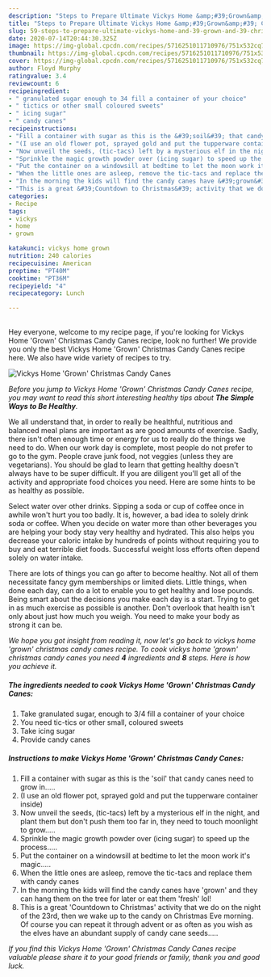 ```yaml
---
description: "Steps to Prepare Ultimate Vickys Home &amp;#39;Grown&amp;#39; Christmas Candy Canes"
title: "Steps to Prepare Ultimate Vickys Home &amp;#39;Grown&amp;#39; Christmas Candy Canes"
slug: 59-steps-to-prepare-ultimate-vickys-home-and-39-grown-and-39-christmas-candy-canes
date: 2020-07-14T20:44:30.325Z
image: https://img-global.cpcdn.com/recipes/5716251011710976/751x532cq70/vickys-home-grown-christmas-candy-canes-recipe-main-photo.jpg
thumbnail: https://img-global.cpcdn.com/recipes/5716251011710976/751x532cq70/vickys-home-grown-christmas-candy-canes-recipe-main-photo.jpg
cover: https://img-global.cpcdn.com/recipes/5716251011710976/751x532cq70/vickys-home-grown-christmas-candy-canes-recipe-main-photo.jpg
author: Floyd Murphy
ratingvalue: 3.4
reviewcount: 6
recipeingredient:
- " granulated sugar enough to 34 fill a container of your choice"
- " tictics or other small coloured sweets"
- " icing sugar"
- " candy canes"
recipeinstructions:
- "Fill a container with sugar as this is the &#39;soil&#39; that candy canes need to grow in....."
- "(I use an old flower pot, sprayed gold and put the tupperware container inside)"
- "Now unveil the seeds, (tic-tacs) left by a mysterious elf in the night, and plant them but don&#39;t push them too far in, they need to touch moonlight to grow....."
- "Sprinkle the magic growth powder over (icing sugar) to speed up the process....."
- "Put the container on a windowsill at bedtime to let the moon work it&#39;s magic....."
- "When the little ones are asleep, remove the tic-tacs and replace them with candy canes"
- "In the morning the kids will find the candy canes have &#39;grown&#39; and they can hang them on the tree for later or eat them &#39;fresh&#39; lol!"
- "This is a great &#39;Countdown to Christmas&#39; activity that we do on the night of the 23rd, then we wake up to the candy on Christmas Eve morning. Of course you can repeat it through advent or as often as you wish as the elves have an abundant supply of candy cane seeds....."
categories:
- Recipe
tags:
- vickys
- home
- grown

katakunci: vickys home grown 
nutrition: 240 calories
recipecuisine: American
preptime: "PT40M"
cooktime: "PT36M"
recipeyield: "4"
recipecategory: Lunch

---
```

<br>
Hey everyone, welcome to my recipe page, if you're looking for Vickys Home &#39;Grown&#39; Christmas Candy Canes recipe, look no further! We provide you only the best Vickys Home &#39;Grown&#39; Christmas Candy Canes recipe here. We also have wide variety of recipes to try.
<br>


![Vickys Home &#39;Grown&#39; Christmas Candy Canes](https://img-global.cpcdn.com/recipes/5716251011710976/751x532cq70/vickys-home-grown-christmas-candy-canes-recipe-main-photo.jpg)

<i>Before you jump to Vickys Home &#39;Grown&#39; Christmas Candy Canes recipe, you may want to read this short interesting healthy tips about <strong>The Simple Ways to Be Healthy</strong>.</i>

We all understand that, in order to really be healthful, nutritious and balanced meal plans are important as are good amounts of exercise. Sadly, there isn't often enough time or energy for us to really do the things we need to do. When our work day is complete, most people do not prefer to go to the gym. People crave junk food, not veggies (unless they are vegetarians). You should be glad to learn that getting healthy doesn't always have to be super difficult. If you are diligent you'll get all of the activity and appropriate food choices you need. Here are some hints to be as healthy as possible.

Select water over other drinks. Sipping a soda or cup of coffee once in awhile won't hurt you too badly. It is, however, a bad idea to solely drink soda or coffee. When you decide on water more than other beverages you are helping your body stay very healthy and hydrated. This also helps you decrease your caloric intake by hundreds of points without requiring you to buy and eat terrible diet foods. Successful weight loss efforts often depend solely on water intake.

There are lots of things you can go after to become healthy. Not all of them necessitate fancy gym memberships or limited diets. Little things, when done each day, can do a lot to enable you to get healthy and lose pounds. Being smart about the decisions you make each day is a start. Trying to get in as much exercise as possible is another. Don't overlook that health isn't only about just how much you weigh. You need to make your body as strong it can be. 


<i>We hope you got insight from reading it, now let's go back to vickys home &#39;grown&#39; christmas candy canes recipe. To cook vickys home &#39;grown&#39; christmas candy canes you need <strong>4</strong> ingredients and <strong>8</strong> steps. Here is how you achieve it.
</i>

##### The ingredients needed to cook Vickys Home &#39;Grown&#39; Christmas Candy Canes:

1. Take  granulated sugar, enough to 3/4 fill a container of your choice
1. You need  tic-tics or other small, coloured sweets
1. Take  icing sugar
1. Provide  candy canes


##### Instructions to make Vickys Home &#39;Grown&#39; Christmas Candy Canes:

1. Fill a container with sugar as this is the &#39;soil&#39; that candy canes need to grow in.....
1. (I use an old flower pot, sprayed gold and put the tupperware container inside)
1. Now unveil the seeds, (tic-tacs) left by a mysterious elf in the night, and plant them but don&#39;t push them too far in, they need to touch moonlight to grow.....
1. Sprinkle the magic growth powder over (icing sugar) to speed up the process.....
1. Put the container on a windowsill at bedtime to let the moon work it&#39;s magic.....
1. When the little ones are asleep, remove the tic-tacs and replace them with candy canes
1. In the morning the kids will find the candy canes have &#39;grown&#39; and they can hang them on the tree for later or eat them &#39;fresh&#39; lol!
1. This is a great &#39;Countdown to Christmas&#39; activity that we do on the night of the 23rd, then we wake up to the candy on Christmas Eve morning. Of course you can repeat it through advent or as often as you wish as the elves have an abundant supply of candy cane seeds.....


<i>If you find this Vickys Home &#39;Grown&#39; Christmas Candy Canes recipe valuable please share it to your good friends or family, thank you and good luck.</i>
